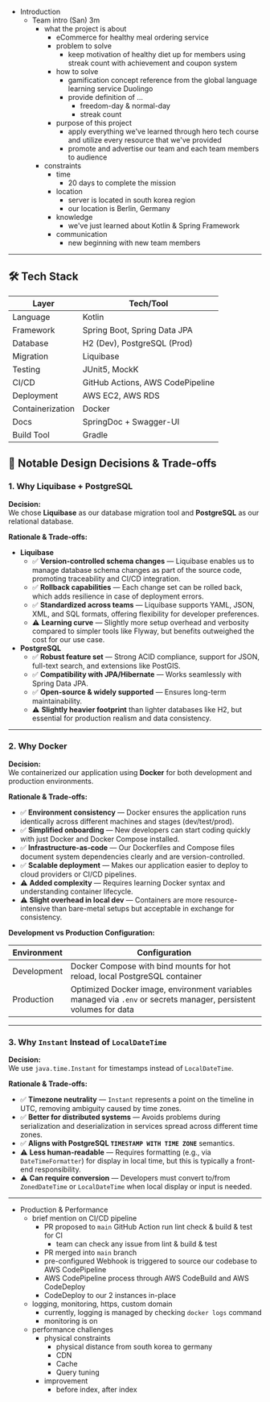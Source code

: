 
- Introduction
	- Team intro (San) 3m
		- what the project is about
			- eCommerce for healthy meal ordering service
			- problem to solve
				- keep motivation of  healthy diet up for members using streak count with achievement and coupon system
			- how to solve
				- gamification concept reference from the global language learning service Duolingo
				- provide definition of ...
					- freedom-day & normal-day
					- streak count
			- purpose of this project
				- apply everything we've learned through hero tech course and utilize every resource that we've provided
				- promote and advertise our team and each team members to audience 
		- constraints
			- time
				- 20 days to complete the mission
			- location
				- server is located in south korea region
				- our location is Berlin, Germany
			- knowledge
				- we've just learned about Kotlin & Spring Framework
			- communication
				- new beginning with new team members

---

## 🛠️ Tech Stack

| Layer            | Tech/Tool                        |
| ---------------- | -------------------------------- |
| Language         | Kotlin                           |
| Framework        | Spring Boot, Spring Data JPA     |
| Database         | H2 (Dev), PostgreSQL (Prod)      |
| Migration        | Liquibase                        |
| Testing          | JUnit5, MockK                    |
| CI/CD            | GitHub Actions, AWS CodePipeline |
| Deployment       | AWS EC2, AWS RDS                 |
| Containerization | Docker                           |
| Docs             | SpringDoc + Swagger-UI           |
| Build Tool       | Gradle                           |

## 🧠 Notable Design Decisions & Trade-offs

### 1. **Why Liquibase + PostgreSQL**

**Decision:**  
We chose **Liquibase** as our database migration tool and **PostgreSQL** as our relational database.

**Rationale & Trade-offs:**

- **Liquibase**
    - ✅ **Version-controlled schema changes** — Liquibase enables us to manage database schema changes as part of the source code, promoting traceability and CI/CD integration.
    - ✅ **Rollback capabilities** — Each change set can be rolled back, which adds resilience in case of deployment errors.
    - ✅ **Standardized across teams** — Liquibase supports YAML, JSON, XML, and SQL formats, offering flexibility for developer preferences.
    - ⚠️ **Learning curve** — Slightly more setup overhead and verbosity compared to simpler tools like Flyway, but benefits outweighed the cost for our use case.
- **PostgreSQL**
    - ✅ **Robust feature set** — Strong ACID compliance, support for JSON, full-text search, and extensions like PostGIS.
    - ✅ **Compatibility with JPA/Hibernate** — Works seamlessly with Spring Data JPA.
    - ✅ **Open-source & widely supported** — Ensures long-term maintainability.
    - ⚠️ **Slightly heavier footprint** than lighter databases like H2, but essential for production realism and data consistency.

---

### 2. **Why Docker**

**Decision:**  
We containerized our application using **Docker** for both development and production environments.

**Rationale & Trade-offs:**

- ✅ **Environment consistency** — Docker ensures the application runs identically across different machines and stages (dev/test/prod).
- ✅ **Simplified onboarding** — New developers can start coding quickly with just Docker and Docker Compose installed.
- ✅ **Infrastructure-as-code** — Our Dockerfiles and Compose files document system dependencies clearly and are version-controlled.
- ✅ **Scalable deployment** — Makes our application easier to deploy to cloud providers or CI/CD pipelines.
- ⚠️ **Added complexity** — Requires learning Docker syntax and understanding container lifecycle.
- ⚠️ **Slight overhead in local dev** — Containers are more resource-intensive than bare-metal setups but acceptable in exchange for consistency.

**Development vs Production Configuration:**

|Environment|Configuration|
|---|---|
|Development|Docker Compose with bind mounts for hot reload, local PostgreSQL container|
|Production|Optimized Docker image, environment variables managed via `.env` or secrets manager, persistent volumes for data|

---

### 3. **Why `Instant` Instead of `LocalDateTime`**

**Decision:**  
We use `java.time.Instant` for timestamps instead of `LocalDateTime`.

**Rationale & Trade-offs:**

- ✅ **Timezone neutrality** — `Instant` represents a point on the timeline in UTC, removing ambiguity caused by time zones.
- ✅ **Better for distributed systems** — Avoids problems during serialization and deserialization in services spread across different time zones.
- ✅ **Aligns with PostgreSQL `TIMESTAMP WITH TIME ZONE`** semantics.
- ⚠️ **Less human-readable** — Requires formatting (e.g., via `DateTimeFormatter`) for display in local time, but this is typically a front-end responsibility.
- ⚠️ **Can require conversion** — Developers must convert to/from `ZonedDateTime` or `LocalDateTime` when local display or input is needed.

---

- Production & Performance
	- brief mention on CI/CD pipeline
		- PR proposed to `main` GitHub Action run lint check & build & test for CI
			- team can check any issue from lint & build & test
		- PR merged into `main` branch
		- pre-configured Webhook is triggered to source our codebase to AWS CodePipeline
		- AWS CodePipeline process through AWS CodeBuild and AWS CodeDeploy
		- CodeDeploy to our 2 instances in-place
	- logging, monitoring, https, custom domain
		- currently, logging is managed by checking `docker logs` command
		- monitoring is on 
	- performance challenges
		- physical constraints
			- physical distance from south korea to germany
			- CDN
			- Cache
			- Query tuning
		- improvement
			- before index, after index

